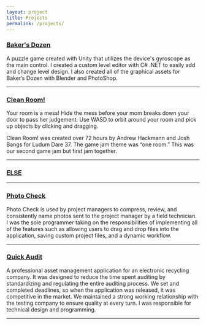 ```yaml
---
layout: project
title: Projects
permalink: /projects/
---
```


### [Baker's Dozen](/BakersDozen) 
A puzzle game created with Unity that utilizes the device's gyroscope as the main control. I created a custom level editor with C# .NET to easily add and change level design. I also created all of the graphical assets for Baker’s Dozen with Blender and PhotoShop.

***

### [Clean Room!](http://ludumdare.com/compo/ludum-dare-37/?action=preview&uid=90102)
Your room is a mess! Hide the mess before your mom breaks down your door to pass her judgement. Use WASD to orbit around your room and pick up objects by clicking and dragging.

Clean Room! was created over 72 hours by Andrew Hackmann and Josh Bangs for Ludum Dare 37. The game jam theme was “one room.” This was our second game jam but first jam together.

***

### [ELSE](https://github.com/bossinc/FinalJavaProject)


***

### [Photo Check](http://photocheck.binpress.com/)
Photo Check is used by project managers to compress, review, and consistently name photos sent to the project manager by a field technician. I was the sole programmer taking on the responsibilities of implementing all of the features such as allowing users to drag and drop files into the application, saving custom project files, and a dynamic workflow.

***

### [Quick Audit](/QuickAudit)
 A professional asset management application for an electronic recycling company. It was designed to reduce the time spent auditing by standardizing and regulating the entire auditing process. We set and completed deadlines, so when the application was released, it was competitive in the market. We maintained a strong working relationship with the testing company to ensure quality at every turn. I was responsible for technical design and programming.

***
